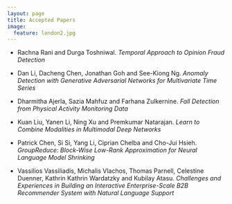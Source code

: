 ```yaml
---
layout: page
title: Accepted Papers
image:
  feature: london2.jpg
---
```


- Rachna Rani and Durga Toshniwal. 
*Temporal Approach to Opinion Fraud Detection*

- Dan Li, Dacheng Chen, Jonathan Goh and See-Kiong Ng. 
*Anomaly Detection with Generative Adversarial Networks for Multivariate Time Series*

- Dharmitha Ajerla, Sazia Mahfuz and Farhana Zulkernine. 
*Fall Detection from Physical Activity Monitoring Data*	

- Kuan Liu, Yanen Li, Ning Xu and Premkumar Natarajan. 
*Learn to Combine Modalities in Multimodal Deep Networks*

- Patrick Chen, Si Si, Yang Li, Ciprian Chelba and Cho-Jui Hsieh. 
*GroupReduce: Block-Wise Low-Rank Approximation for Neural Language Model Shrinking*	

- Vassilios Vassiliadis, Michalis Vlachos, Thomas Parnell, Celestine Duenner, Kathrin Kathrin Wardatzky and Kubilay Atasu. 
*Challenges and Experiences in Building an Interactive Enterprise-Scale B2B Recommender System with Natural Language Support*
